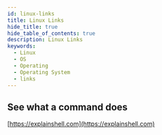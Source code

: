```yaml
---
id: linux-links
title: Linux Links
hide_title: true
hide_table_of_contents: true
description: Linux Links
keywords:
  - Linux
  - OS
  - Operating
  - Operating System
  - links
---
```


## See what a command does

[https://explainshell.com](https://explainshell.com)
